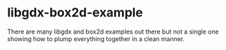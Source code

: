 # libgdx-box2d-example

There are many libgdx and box2d examples out there but not a single one showing how to plump everything together in a clean manner.
